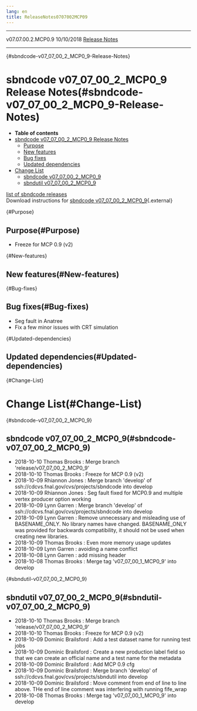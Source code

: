 ```yaml
---
lang: en
title: ReleaseNotes0707002MCP09
---
```


  -------------------- ------------ -- -- ------------------------------------------------------------
  v07.07.00.2.MCP0.9   10/10/2018         [Release Notes](ReleaseNotes0707002MCP09.html)
  -------------------- ------------ -- -- ------------------------------------------------------------

{#sbndcode-v07_07_00_2_MCP0_9-Release-Notes}

sbndcode v07\_07\_00\_2\_MCP0\_9 Release Notes(#sbndcode-v07_07_00_2_MCP0_9-Release-Notes)
===========================================================================================================

-   **Table of contents**
-   [sbndcode v07\_07\_00\_2\_MCP0\_9 Release
    Notes](#sbndcode-v07_07_00_2_MCP0_9-Release-Notes)
    -   [Purpose](#Purpose)
    -   [New features](#New-features)
    -   [Bug fixes](#Bug-fixes)
    -   [Updated dependencies](#Updated-dependencies)
-   [Change List](#Change-List)
    -   [sbndcode v07\_07\_00\_2\_MCP0\_9](#sbndcode-v07_07_00_2_MCP0_9)
    -   [sbndutil v07\_07\_00\_2\_MCP0\_9](#sbndutil-v07_07_00_2_MCP0_9)

[list of sbndcode
releases](List_of_SBND_code_releases.html)\
Download instructions for [sbndcode
v07\_07\_00\_2\_MCP0\_9](http://scisoft.fnal.gov/scisoft/bundles/sbnd/v07_07_00_2_MCP0_9/sbndcode-v07_07_00_2_MCP0_9.html){.external}

{#Purpose}

Purpose(#Purpose)
----------------------------------

-   Freeze for MCP 0.9 (v2)

{#New-features}

New features(#New-features)
--------------------------------------------

{#Bug-fixes}

Bug fixes(#Bug-fixes)
--------------------------------------

-   Seg fault in Anatree
-   Fix a few minor issues with CRT simulation

{#Updated-dependencies}

Updated dependencies(#Updated-dependencies)
------------------------------------------------------------

{#Change-List}

Change List(#Change-List)
==========================================

{#sbndcode-v07_07_00_2_MCP0_9}

sbndcode v07\_07\_00\_2\_MCP0\_9(#sbndcode-v07_07_00_2_MCP0_9)
-------------------------------------------------------------------------------

-   2018-10-10 Thomas Brooks : Merge branch
    \'release/v07\_07\_00\_2\_MCP0\_9\'
-   2018-10-10 Thomas Brooks : Freeze for MCP 0.9 (v2)
-   2018-10-09 Rhiannon Jones : Merge branch \'develop\' of
    ssh://cdcvs.fnal.gov/cvs/projects/sbndcode into develop
-   2018-10-09 Rhiannon Jones : Seg fault fixed for MCP0.9 and multiple
    vertex producer option working
-   2018-10-09 Lynn Garren : Merge branch \'develop\' of
    ssh://cdcvs.fnal.gov/cvs/projects/sbndcode into develop
-   2018-10-09 Lynn Garren : Remove unnecessary and misleading use of
    BASENAME\_ONLY. No library names have changed. BASENAME\_ONLY was
    provided for backwards compatibility, it should not be used when
    creating new libraries.
-   2018-10-09 Thomas Brooks : Even more memory usage updates
-   2018-10-09 Lynn Garren : avoiding a name conflict
-   2018-10-08 Lynn Garren : add missing header
-   2018-10-08 Thomas Brooks : Merge tag \'v07\_07\_00\_1\_MCP0\_9\'
    into develop

{#sbndutil-v07_07_00_2_MCP0_9}

sbndutil v07\_07\_00\_2\_MCP0\_9(#sbndutil-v07_07_00_2_MCP0_9)
-------------------------------------------------------------------------------

-   2018-10-10 Thomas Brooks : Merge branch
    \'release/v07\_07\_00\_2\_MCP0\_9\'
-   2018-10-10 Thomas Brooks : Freeze for MCP 0.9 (v2)
-   2018-10-09 Dominic Brailsford : Add a test dataset name for running
    test jobs
-   2018-10-09 Dominic Brailsford : Create a new production label field
    so that we can create an official name and a test name for the
    metadata
-   2018-10-09 Dominic Brailsford : Add MCP 0.9 cfg
-   2018-10-09 Dominic Brailsford : Merge branch \'develop\' of
    ssh://cdcvs.fnal.gov/cvs/projects/sbndutil into develop
-   2018-10-09 Dominic Brailsford : Move comment from end of line to
    line above. THe end of line comment was interfering with running
    fife\_wrap
-   2018-10-08 Thomas Brooks : Merge tag \'v07\_07\_00\_1\_MCP0\_9\'
    into develop
